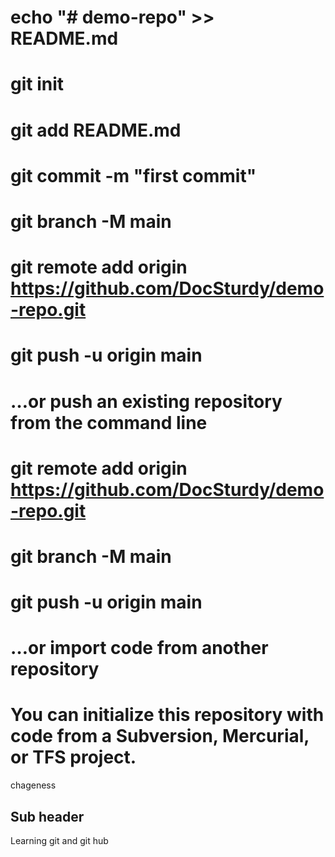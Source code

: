 # echo "# demo-repo" >> README.md
# git init
# git add README.md
# git commit -m "first commit"
# git branch -M main
# git remote add origin https://github.com/DocSturdy/demo-repo.git
# git push -u origin main
# …or push an existing repository from the command line
# git remote add origin https://github.com/DocSturdy/demo-repo.git
# git branch -M main
# git push -u origin main
# …or import code from another repository
# You can initialize this repository with code from a Subversion, Mercurial, or TFS project.

chageness

##  Sub header
Learning git and git hub
